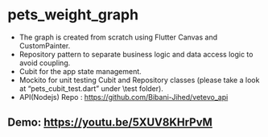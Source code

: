 # pets_weight_graph

- The graph is created from scratch using Flutter Canvas and CustomPainter.
- Repository pattern to separate business logic and data access logic to avoid coupling.
- Cubit for the app state management.
- Mockito for unit testing Cubit and Repository classes (please take a look at “pets_cubit_test.dart” under \test folder).
- API(Nodejs) Repo : https://github.com/Bibani-Jihed/vetevo_api

## Demo: https://youtu.be/5XUV8KHrPvM


